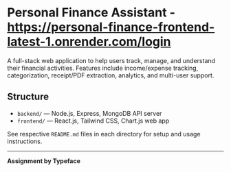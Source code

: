 # Personal Finance Assistant - https://personal-finance-frontend-latest-1.onrender.com/login

A full-stack web application to help users track, manage, and understand their financial activities. Features include income/expense tracking, categorization, receipt/PDF extraction, analytics, and multi-user support.

## Structure
- `backend/` — Node.js, Express, MongoDB API server
- `frontend/` — React.js, Tailwind CSS, Chart.js web app

See respective `README.md` files in each directory for setup and usage instructions.

---

**Assignment by Typeface** 
